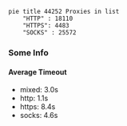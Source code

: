 
```mermaid
pie title 44252 Proxies in list
    "HTTP" : 18110
    "HTTPS": 4483
    "SOCKS" : 25572
```

### Some Info
#### Average Timeout

- mixed: 3.0s
- http: 1.1s
- https: 8.4s
- socks: 4.6s